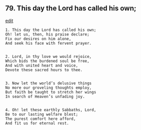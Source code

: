
## 79.  This day the Lord has called his own;
[edit](https://docs.google.com/document/d/1Ss6EQ8o9nMcWpOv3KcfYEEQOAzFijO6z/edit?mode=html)



    1. This day the Lord has called his own;
    Oh! let us, then, his praise declare;
    Fix our desires on him alone,
    And seek his face with fervent prayer.


    2. Lord, in thy love we would rejoice,
    Which bids the burdened soul be free,
    And with united heart and voice,
    Devote these sacred hours to thee.


    3. Now let the world’s delusive things
    No more our groveling thoughts employ,
    But faith be taught to stretch her wings
    In search of Heaven’s unfading joy.


    4. Oh! let these earthly Sabbaths, Lord,
    Be to our lasting welfare blest;
    The purest comfort here afford,
    And fit us for eternal rest.
